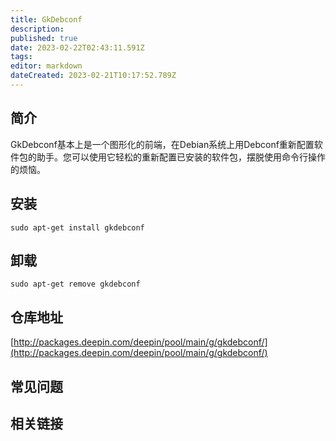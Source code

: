 ```yaml
---
title: GkDebconf
description: 
published: true
date: 2023-02-22T02:43:11.591Z
tags: 
editor: markdown
dateCreated: 2023-02-21T10:17:52.789Z
---
```


## 简介

GkDebconf基本上是一个图形化的前端，在Debian系统上用Debconf重新配置软件包的助手。您可以使用它轻松的重新配置已安装的软件包，摆脱使用命令行操作的烦恼。

## 安装

`sudo apt-get install gkdebconf`

## 卸载

`sudo apt-get remove gkdebconf`

## 仓库地址

[http://packages.deepin.com/deepin/pool/main/g/gkdebconf/](http://packages.deepin.com/deepin/pool/main/g/gkdebconf/)

## 常见问题

## 相关链接
